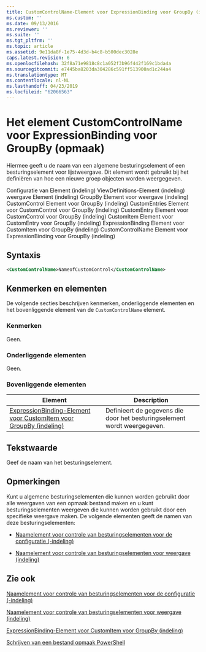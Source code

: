 ```yaml
---
title: CustomControlName-Element voor ExpressionBinding voor GroupBy (indeling) | Microsoft Docs
ms.custom: ''
ms.date: 09/13/2016
ms.reviewer: ''
ms.suite: ''
ms.tgt_pltfrm: ''
ms.topic: article
ms.assetid: 9e11da8f-1e75-4d3d-b4c8-b500dec3028e
caps.latest.revision: 6
ms.openlocfilehash: 32f8a71e9818c8c1a052f3b96f442f169c1bda4a
ms.sourcegitcommit: e7445ba8203da304286c591ff513900ad1c244a4
ms.translationtype: MT
ms.contentlocale: nl-NL
ms.lasthandoff: 04/23/2019
ms.locfileid: "62066563"
---
```

# <a name="customcontrolname-element-for-expressionbinding-for-groupby-format"></a>Het element CustomControlName voor ExpressionBinding voor GroupBy (opmaak)

Hiermee geeft u de naam van een algemene besturingselement of een besturingselement voor lijstweergave. Dit element wordt gebruikt bij het definiëren van hoe een nieuwe groep objecten worden weergegeven.

Configuratie van Element (indeling) ViewDefinitions-Element (indeling) weergave Element (indeling) GroupBy Element voor weergave (indeling) CustomControl Element voor GroupBy (indeling) CustomEntries Element voor CustomControl voor GroupBy (indeling) CustomEntry Element voor CustomControl voor GroupBy (indeling) CustomItem Element voor CustomEntry voor GroupBy (indeling) ExpressionBinding Element voor CustomItem voor GroupBy (indeling) CustomControlName Element voor ExpressionBinding voor GroupBy (indeling)

## <a name="syntax"></a>Syntaxis

```xml
<CustomControlName>NameofCustomControl</CustomControlName>
```

## <a name="attributes-and-elements"></a>Kenmerken en elementen

De volgende secties beschrijven kenmerken, onderliggende elementen en het bovenliggende element van de `CustomControlName` element.

### <a name="attributes"></a>Kenmerken

Geen.

### <a name="child-elements"></a>Onderliggende elementen

Geen.

### <a name="parent-elements"></a>Bovenliggende elementen

|Element|Description|
|-------------|-----------------|
|[ExpressionBinding-Element voor CustomItem voor GroupBy (indeling)](./expressionbinding-element-for-customitem-for-groupby-format.md)|Definieert de gegevens die door het besturingselement wordt weergegeven.|

## <a name="text-value"></a>Tekstwaarde

Geef de naam van het besturingselement.

## <a name="remarks"></a>Opmerkingen

Kunt u algemene besturingselementen die kunnen worden gebruikt door alle weergaven van een opmaak bestand maken en u kunt besturingselementen weergeven die kunnen worden gebruikt door een specifieke weergave maken. De volgende elementen geeft de namen van deze besturingselementen:

- [Naamelement voor controle van besturingselementen voor de configuratie (-indeling)](./name-element-for-control-for-controls-for-configuration-format.md)

- [Naamelement voor controle van besturingselementen voor weergave (indeling)](./name-element-for-control-for-controls-for-view-format.md)

## <a name="see-also"></a>Zie ook

[Naamelement voor controle van besturingselementen voor de configuratie (-indeling)](./name-element-for-control-for-controls-for-configuration-format.md)

[Naamelement voor controle van besturingselementen voor weergave (indeling)](./name-element-for-control-for-controls-for-view-format.md)

[ExpressionBinding-Element voor CustomItem voor GroupBy (indeling)](./expressionbinding-element-for-customitem-for-groupby-format.md)

[Schrijven van een bestand opmaak PowerShell](./writing-a-powershell-formatting-file.md)
